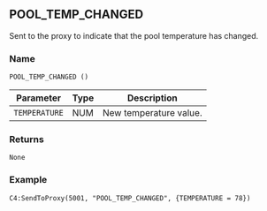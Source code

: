## POOL\_TEMP\_CHANGED

Sent to the proxy to indicate that the pool temperature has changed.


### Name

`POOL_TEMP_CHANGED ()`


| Parameter     | Type | Description            |
| ------------- | ---- | ---------------------- |
| `TEMPERATURE` | NUM  | New temperature value. |


### Returns

`None`


### Example

`C4:SendToProxy(5001, "POOL_TEMP_CHANGED", {TEMPERATURE = 78})`
